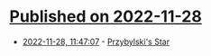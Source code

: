 # [Published on 2022-11-28](index.md)

* [2022-11-28, 11:47:07](https://news.ycombinator.com/item?id=33772427) - [Przybylski's Star](https://en.wikipedia.org/wiki/Przybylski%27s_Star)
